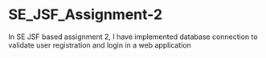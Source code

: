 # SE_JSF_Assignment-2
In SE JSF based assignment 2, I have implemented database connection to validate user registration and login in a web application
